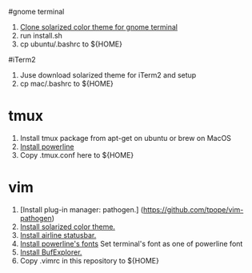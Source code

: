 #gnome terminal
1. [Clone solarized color theme for gnome terminal](https://github.com/CJKu/gnome-terminal-colors-solarized)
2. run install.sh
3. cp ubuntu/.bashrc to ${HOME}

#iTerm2
1. Juse download solarized theme for iTerm2 and setup
2. cp mac/.bashrc to ${HOME}

# tmux
1. Install tmux package from apt-get on ubuntu or brew on MacOS
2. [Install powerline](https://github.com/Lokaltog/powerline.git)
3. Copy .tmux.conf here to ${HOME}

# vim
1. [Install plug-in manager: pathogen.] (https://github.com/tpope/vim-pathogen)
2. [Install solarized color theme.](http://ethanschoonover.com/solarized/vim-colors-solarized)
3. [Install airline statusbar.](https://github.com/bling/vim-airline)
4. [Install powerline's fonts](https://github.com/Lokaltog/powerline-fonts) Set terminal's font as one of powerline font
6. [Install BufExplorer.](http://www.vim.org/scripts/script.php?script_id=42)
7. Copy .vimrc in this repository to ${HOME}

